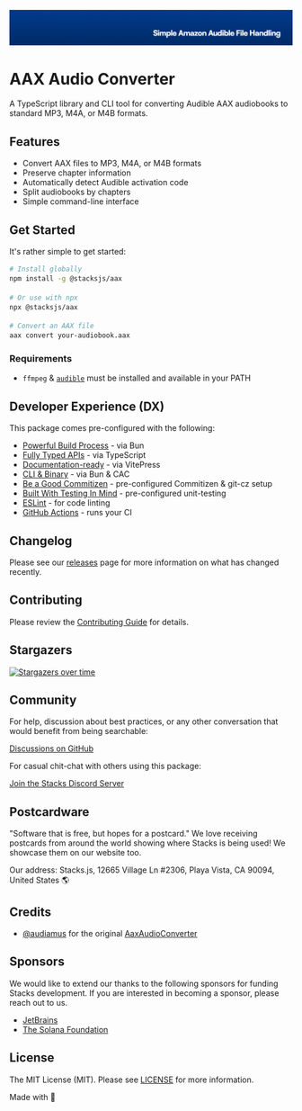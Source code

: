 <p align="center"><img src="https://github.com/stacksjs/aax/blob/main/.github/art/cover.jpg?raw=true" alt="Social Card of this repo"></p>

# AAX Audio Converter

A TypeScript library and CLI tool for converting Audible AAX audiobooks to standard MP3, M4A, or M4B formats.

## Features

- Convert AAX files to MP3, M4A, or M4B formats
- Preserve chapter information
- Automatically detect Audible activation code
- Split audiobooks by chapters
- Simple command-line interface

## Get Started

It's rather simple to get started:

```bash
# Install globally
npm install -g @stacksjs/aax

# Or use with npx
npx @stacksjs/aax

# Convert an AAX file
aax convert your-audiobook.aax
```

### Requirements

- `ffmpeg` & [`audible`](https://github.com/mkb79/audible-cli) must be installed and available in your PATH

## Developer Experience (DX)

This package comes pre-configured with the following:

- [Powerful Build Process](https://github.com/oven-sh/bun) - via Bun
- [Fully Typed APIs](https://www.typescriptlang.org/) - via TypeScript
- [Documentation-ready](https://vitepress.dev/) - via VitePress
- [CLI & Binary](https://www.npmjs.com/package/bunx) - via Bun & CAC
- [Be a Good Commitizen](https://www.npmjs.com/package/git-cz) - pre-configured Commitizen & git-cz setup
- [Built With Testing In Mind](https://bun.sh/docs/cli/test) - pre-configured unit-testing
- [ESLint](https://eslint.org/) - for code linting
- [GitHub Actions](https://github.com/features/actions) - runs your CI

## Changelog

Please see our [releases](https://github.com/stacksjs/aax/releases) page for more information on what has changed recently.

## Contributing

Please review the [Contributing Guide](https://github.com/stacksjs/contributing) for details.

## Stargazers

[![Stargazers over time](https://starchart.cc/stacksjs/aax.svg?variant=adaptive)](https://starchart.cc/stacksjs/aax)

## Community

For help, discussion about best practices, or any other conversation that would benefit from being searchable:

[Discussions on GitHub](https://github.com/stacksjs/aax/discussions)

For casual chit-chat with others using this package:

[Join the Stacks Discord Server](https://discord.gg/stacksjs)

## Postcardware

"Software that is free, but hopes for a postcard." We love receiving postcards from around the world showing where Stacks is being used! We showcase them on our website too.

Our address: Stacks.js, 12665 Village Ln #2306, Playa Vista, CA 90094, United States 🌎

## Credits

- [@audiamus](https://github.com/audiamus) for the original [AaxAudioConverter](https://github.com/audiamus/AaxAudioConverter)

## Sponsors

We would like to extend our thanks to the following sponsors for funding Stacks development. If you are interested in becoming a sponsor, please reach out to us.

- [JetBrains](https://www.jetbrains.com/)
- [The Solana Foundation](https://solana.com/)

## License

The MIT License (MIT). Please see [LICENSE](/license) for more information.

Made with 💙

<!-- Badges -->

<!-- [codecov-src]: https://img.shields.io/codecov/c/gh/stacksjs/rpx/main?style=flat-square
[codecov-href]: https://codecov.io/gh/stacksjs/rpx -->
